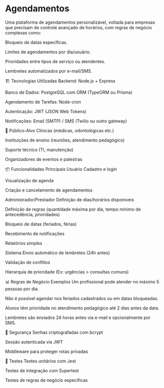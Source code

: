 # Agendamentos
Uma plataforma de agendamentos personalizável, voltada para empresas que precisam de controle avançado de horários, com regras de negócio complexas como:

Bloqueio de datas específicas.

Limites de agendamentos por dia/usuário.

Prioridades entre tipos de serviço ou atendentes.

Lembretes automatizados por e-mail/SMS.

🏗️ Tecnologias Utilizadas
Backend: Node.js + Express

Banco de Dados: PostgreSQL com ORM (TypeORM ou Prisma)

Agendamento de Tarefas: Node-cron

Autenticação: JWT (JSON Web Tokens)

Notificações: Email (SMTP) / SMS (Twilio ou outro gateway)

👥 Público-Alvo
Clínicas (médicas, odontológicas etc.)

Instituições de ensino (reuniões, atendimento pedagógico)

Suporte técnico (TI, manutenção)

Organizadores de eventos e palestras

📦 Funcionalidades Principais
Usuário
Cadastro e login

Visualização de agenda

Criação e cancelamento de agendamentos

Administrador/Prestador
Definição de dias/horários disponíveis

Definição de regras (quantidade máxima por dia, tempo mínimo de antecedência, prioridades)

Bloqueio de datas (feriados, férias)

Recebimento de notificações

Relatórios simples

Sistema
Envio automático de lembretes (24h antes)

Validação de conflitos

Hierarquia de prioridade (Ex: urgências > consultas comuns)

📊 Regras de Negócio Exemplos
Um profissional pode atender no máximo 5 pessoas por dia.

Não é possível agendar nos feriados cadastrados ou em datas bloqueadas.

Alunos têm prioridade no atendimento pedagógico até 2 dias antes da data.

Lembretes são enviados 24 horas antes via e-mail e opcionalmente por SMS.

🔐 Segurança
Senhas criptografadas com bcrypt

Sessão autenticada via JWT

Middleware para proteger rotas privadas

🧪 Testes
Testes unitários com Jest

Testes de integração com Supertest

Testes de regras de negócio específicas